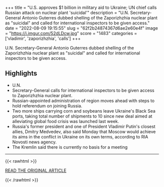 +++
title = "U.S. approves $1 billion in military aid to Ukraine; UN chief calls Russian attack on nuclear plant 'suicidal'"
description = "U.N. Secretary-General Antonio Guterres dubbed shelling of the Zaporizhzhia nuclear plant as \"suicidal\" and called for international inspectors to be given access."
date = "2022-08-09 19:15:55"
slug = "62f2b24874367d6ae2e60e4f"
image = "https://i.imgur.com/52dLDcw.jpg"
score = "1483"
categories = ['vladimir', 'zaporizhzhia', 'calls']
+++

U.N. Secretary-General Antonio Guterres dubbed shelling of the Zaporizhzhia nuclear plant as \"suicidal\" and called for international inspectors to be given access.

## Highlights

- U.N.
- Secretary-General calls for international inspectors to be given access to Zaporizhzhia nuclear plant.
- Russian-appointed administration of region moves ahead with steps to hold referendum on joining Russia.
- Two more ships carrying corn and soybeans leave Ukraine's Black Sea ports, taking total number of shipments to 10 since new deal aimed at alleviating global food crisis was launched last week.
- Russia's former president and one of President Vladimir Putin's closest allies, Dmitry Medvedev, also said Monday that Moscow would achieve its aims in the conflict in Ukraine on its own terms, according to RIA Novosti news agency.
- The Kremlin said there is currently no basis for a meeting

---

{{< rawhtml >}}
  <p class="article-category">
    <a target="_blank" href="https://www.cnbc.com/2022/08/08/russia-ukraine-live-updates.html">READ THE ORIGINAL ARTICLE</a>
  </p>
{{< /rawhtml >}}

